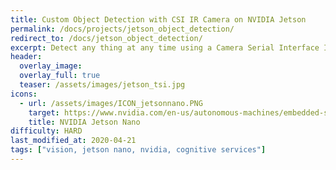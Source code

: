 ```yaml
---
title: Custom Object Detection with CSI IR Camera on NVIDIA Jetson
permalink: /docs/projects/jetson_object_detection/
redirect_to: /docs/jetson_object_detection/
excerpt: Detect any thing at any time using a Camera Serial Interface Infrared Camera on an NVIDIA Jetson Nano with Azure IoT and Cognitive Services.
header:
  overlay_image: 
  overlay_full: true
  teaser: /assets/images/jetson_tsi.jpg
icons:
  - url: /assets/images/ICON_jetsonnano.PNG
    target: https://www.nvidia.com/en-us/autonomous-machines/embedded-systems/jetson-nano/
    title: NVIDIA Jetson Nano
difficulty: HARD
last_modified_at: 2020-04-21
tags: ["vision, jetson nano, nvidia, cognitive services"]
---
```

